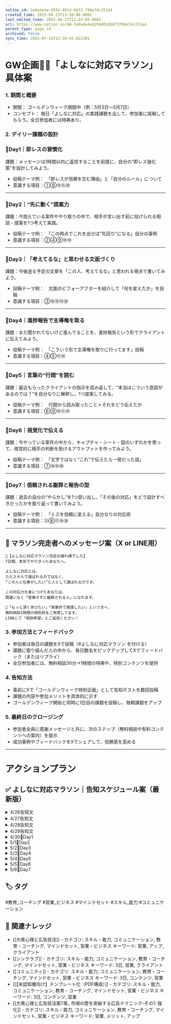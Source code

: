 ```yaml
---
notion_id: 1e0ade4a-d294-801d-b6f3-f96e74c251a4
created_time: 2025-04-25T13:58:00.000Z
last_edited_time: 2025-04-27T12:03:00.000Z
url: https://www.notion.so/GW-1e0ade4ad294801db6f3f96e74c251a4
parent_type: page_id
archived: False
sync_time: 2025-07-19T12:50:42.822301
---
```


# GW企画🏃‍♂️「よしなに対応マラソン」具体案

### 1. 期間と概要
- 期間： ゴールデンウィーク期間中（例：5月3日〜5月7日）
- コンセプト： 毎日「よしなに対応」の実践課題を出して、参加者に挑戦してもらう。全日参加者には特典あり。
### 2. デイリー課題の設計
### 🔹Day1｜即レスの習慣化
課題：メッセージは1時間以内に返信することを前提に、自分の“即レス強化策”を設計してみよう。
- 投稿テーマ例：　「即レスが信頼を生む理由」と「自分のルール」について
- 意識する項目：①⑧⑭⑮⑳
---
### 🔹Day2｜“先に動く”提案力
課題：今抱えている案件ややり取りの中で、相手が言い出す前に投げられる相談・提案を1つ考えて実践。
- 投稿テーマ例：　「この時点でこれを出せば“先回り”になる」自分の事例
- 意識する項目：②④⑨⑩⑲
---
### 🔹Day3｜「考えてるな」と思わせる文面づくり
課題：今後送る予定の文章を「この人、考えてるな」と思われる視点で書いてみよう。
- 投稿テーマ例：　文面のビフォーアフターを紹介して「何を変えたか」を投稿
- 意識する項目：③⑯⑱⑬⑳
---
### 🔹Day4｜進捗報告で主導権を取る
課題：まだ聞かれてないけど進んでることを、進捗報告という形でクライアントに伝えてみよう。
- 投稿テーマ例：　「こういう形で主導権を取りに行ってます」投稿
- 意識する項目：④⑤⑰⑱
---
### 🔹Day5｜言葉の“行間”を読む
課題：最近もらったクライアントの指示を読み返して、“本当はこういう意図があるのでは？”を自分なりに解釈し、1つ提案してみる。
- 投稿テーマ例：　行間から読み取ったこと＋それをどう伝えたか
- 意識する項目：⑥⑨⑩⑪⑲
---
### 🔹Day6｜視覚化で伝える
課題：今やっている案件の中から、キャプチャ・シート・図のいずれかを使って、視覚的に相手の判断を助けるアウトプットを作ってみよう。
- 投稿テーマ例：　「文字ではなく“これ”で伝えたら一発だった話」
- 意識する項目：⑦⑱⑯⑳
---
### 🔹Day7｜信頼される謝罪と報告の型
課題：過去の自分の“やらかし”を1つ思い出し、「その後の対応」をどう設計すべきだったかを振り返って書いてみよう。
- 投稿テーマ例：　「ミスを信頼に変える」自分なりの対応術
- 意識する項目：⑫⑧⑰⑯⑳
---
## 🎉 マラソン完走者へのメッセージ案（X or LINE用）
```plain text
🎊【よしなに対応マラソン完走お疲れ様でした】
7日間、本気でやりきったあなたへ。

よしなに対応とは、
ただスキルで選ばれるのではなく、
“この人と仕事がしたい”と人として選ばれる力です。

この対応力を身につけたあなたは、
間違いなく「営業せずに継続される人」になれます。

📩「もっと深く学びたい」「実案件で実践したい」という方へ、
無料相談1時間の特別枠をご用意してます。
LINEにて「相談希望」とご返信ください！
```
### 3. 参加方法とフィードバック
- 参加者は毎日の課題をXで投稿（#よしなに対応マラソン を付ける）
- 課題に取り組んだ人の中から、毎日数名をピックアップしてXでフィードバック（またはリプライ）
- 全日参加者には、無料相談30分→1時間の特典や、特別コンテンツを提供
### 4. 告知方法
- 事前にXで「ゴールデンウィーク特別企画」として告知ポストを数回投稿
- 課題の内容や参加メリットを具体的に示す
- ゴールデンウィーク開始と同時に1日目の課題を投稿し、毎朝課題をアップ
### 5. 最終日のクロージング
- 参加者全員に感謝メッセージと共に、次のステップ（無料相談や有料コンテンツへの案内）を提示
- 成功事例やフィードバックをXでシェアして、信頼感を高める
---
# アクションプラン
## ✅ よしなに対応マラソン｜告知スケジュール案（最新版）
<details>
<summary>4/26告知文</summary>
</details>
<details>
<summary>4/27告知文</summary>
</details>
<details>
<summary>4/28告知文</summary>
</details>
<details>
<summary>4/29告知文</summary>
</details>
<details>
<summary>4/30🔹Day1</summary>
</details>
<details>
<summary>5/1🔹Day2</summary>
</details>
<details>
<summary>5/2🔹Day3</summary>
</details>
<details>
<summary>5/3🔹Day4</summary>
</details>
<details>
<summary>5/4🔹Day5</summary>
</details>
<details>
<summary>5/5🔹Day6</summary>
</details>
<details>
<summary>5/6🔹Day7</summary>
</details>

## 🏷️ タグ
#教育_コーチング #営業_ビジネス #マインドセット #スキル_能力 #コミュニケーション

## 🔗 関連ナレッジ
- [[大衆心理と広告技法]] - カテゴリ: スキル・能力, コミュニケーション, 教育・コーチング, マインドセット, 営業・ビジネス キーワード: 営業, アップ, クライアント
- [[シンクラブ]] - カテゴリ: スキル・能力, コミュニケーション, 教育・コーチング, マインドセット, 営業・ビジネス キーワード: 3日, 営業, クライアント
- [[コミュニティ]] - カテゴリ: スキル・能力, コミュニケーション, 教育・コーチング, マインドセット, 営業・ビジネス キーワード: 3日, コンテンツ, 営業
- [[【未認知層向け】テンプレート化（PDF構成）]] - カテゴリ: スキル・能力, コミュニケーション, 教育・コーチング, マインドセット, 営業・ビジネス キーワード: 3日, コンテンツ, 営業
- [[大衆心理と広告技法第7章_ 市場の壁を突破する広告テクニック-その1: 強化]] - カテゴリ: スキル・能力, コミュニケーション, 教育・コーチング, マインドセット, 営業・ビジネス キーワード: 営業, メリット, アップ
